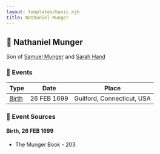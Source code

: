 ```yaml
---
layout: templates/basic.njk
title: Nathaniel Munger
---
```

## 🔵 Nathaniel Munger

Son of [Samuel Munger](/people/5/57362828) and [Sarah Hand](/people/7/75255100)

### 📆 Events

Type | Date | Place
------ | ------ | ------
[Birth](#event-b106b00f-f79c-4c06-9982-26b81b63d753) | 26 FEB 1699 | Guilford, Connecticut, USA

### 📰 Event Sources

#### <a id="event-b106b00f-f79c-4c06-9982-26b81b63d753"></a> Birth, 26 FEB 1699
* The Munger Book  - 203